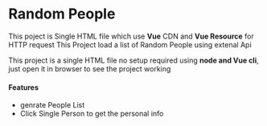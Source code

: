 # Random People

This poject is Single HTML file which use **Vue** CDN and **Vue Resource** for HTTP request
This Project load a list of Random People using extenal Api

This project is a single HTML file no setup required using **node and Vue cli**, just open it in browser to
see the project working

#### Features
- genrate People List
- Click Single Person to get the personal info